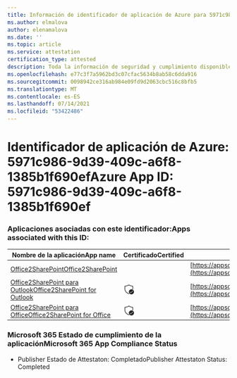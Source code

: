 ```yaml
---
title: Información de identificador de aplicación de Azure para 5971c986-9d39-409c-a6f8-1385b1f690ef
ms.author: elmalova
author: elenamalova
ms.date: ''
ms.topic: article
ms.service: attestation
certification_type: attested
description: Toda la información de seguridad y cumplimiento disponible para 5971c986-9d39-409c-a6f8-1385b1f690ef.
ms.openlocfilehash: e77c3f7a5962bd3c07cfac5634b8ab58c6dda916
ms.sourcegitcommit: 0098942ce316ab984e09fd9d2063cbc516c8bfb5
ms.translationtype: MT
ms.contentlocale: es-ES
ms.lasthandoff: 07/14/2021
ms.locfileid: "53422486"
---
```

# <a name="azure-app-id-5971c986-9d39-409c-a6f8-1385b1f690ef"></a><span data-ttu-id="6babd-103">Identificador de aplicación de Azure: 5971c986-9d39-409c-a6f8-1385b1f690ef</span><span class="sxs-lookup"><span data-stu-id="6babd-103">Azure App ID: 5971c986-9d39-409c-a6f8-1385b1f690ef</span></span>


### <a name="apps-associated-with-this-id"></a><span data-ttu-id="6babd-104">Aplicaciones asociadas con este identificador:</span><span class="sxs-lookup"><span data-stu-id="6babd-104">Apps associated with this ID:</span></span>
| <span data-ttu-id="6babd-105">**Nombre de la aplicación**</span><span class="sxs-lookup"><span data-stu-id="6babd-105">**App name**</span></span> | <span data-ttu-id="6babd-106">**Certificado**</span><span class="sxs-lookup"><span data-stu-id="6babd-106">**Certified**</span></span> | <span data-ttu-id="6babd-107">**Ver en AppSource**</span><span class="sxs-lookup"><span data-stu-id="6babd-107">**View in AppSource**</span></span> |
|-|-|-|
| [<span data-ttu-id="6babd-108">Office2SharePoint</span><span class="sxs-lookup"><span data-stu-id="6babd-108">Office2SharePoint</span></span>](https://docs.microsoft.com/en-us/microsoft-365-app-certification/forward/17859280.o2s) |  | [https://appsource.microsoft.com/product/office/17859280.o2s](https://appsource.microsoft.com/product/office/17859280.o2s) |
| [<span data-ttu-id="6babd-109">Office2SharePoint para Outlook</span><span class="sxs-lookup"><span data-stu-id="6babd-109">Office2SharePoint for Outlook</span></span>](https://docs.microsoft.com/en-us/microsoft-365-app-certification/forward/WA104380689) | <img alt="Certified application badge" src="../media/certified-badge.png" height="25" width="25" /> | [https://appsource.microsoft.com/product/office/WA104380689](https://appsource.microsoft.com/product/office/WA104380689) |
| [<span data-ttu-id="6babd-110">Office2SharePoint para Office</span><span class="sxs-lookup"><span data-stu-id="6babd-110">Office2SharePoint for Office</span></span>](https://docs.microsoft.com/en-us/microsoft-365-app-certification/forward/WA104381787) | <img alt="Certified application badge" src="../media/certified-badge.png" height="25" width="25" /> | [https://appsource.microsoft.com/product/office/WA104381787](https://appsource.microsoft.com/product/office/WA104381787) |

### <a name="microsoft-365-app-compliance-status"></a><span data-ttu-id="6babd-111">Microsoft 365 Estado de cumplimiento de la aplicación</span><span class="sxs-lookup"><span data-stu-id="6babd-111">Microsoft 365 App Compliance Status</span></span>
- <span data-ttu-id="6babd-112">Publisher Estado de Attestaton: Completado</span><span class="sxs-lookup"><span data-stu-id="6babd-112">Publisher Attestaton Status: Completed</span></span>
